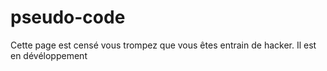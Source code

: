 # pseudo-code
Cette page est censé vous trompez que vous êtes entrain de hacker. Il est  en dévéloppement
